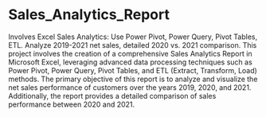 # Sales_Analytics_Report
Involves Excel Sales Analytics: Use Power Pivot, Power Query, Pivot Tables, ETL. Analyze 2019-2021 net sales, detailed 2020 vs. 2021 comparison.
This project involves the creation of a comprehensive Sales Analytics Report in Microsoft Excel, leveraging advanced data processing techniques such as Power Pivot, Power Query, Pivot Tables, and ETL (Extract, Transform, Load) methods. The primary objective of this report is to analyze and visualize the net sales performance of customers over the years 2019, 2020, and 2021. Additionally, the report provides a detailed comparison of sales performance between 2020 and 2021.
